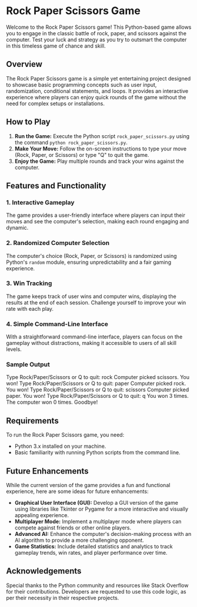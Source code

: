 # Rock Paper Scissors Game

Welcome to the Rock Paper Scissors game! This Python-based game allows you to engage in the classic battle of rock, paper, and scissors against the computer. Test your luck and strategy as you try to outsmart the computer in this timeless game of chance and skill.

## Overview

The Rock Paper Scissors game is a simple yet entertaining project designed to showcase basic programming concepts such as user input, randomization, conditional statements, and loops. It provides an interactive experience where players can enjoy quick rounds of the game without the need for complex setups or installations.

## How to Play

1. **Run the Game:** Execute the Python script `rock_paper_scissors.py` using the command `python rock_paper_scissors.py`.
2. **Make Your Move:** Follow the on-screen instructions to type your move (Rock, Paper, or Scissors) or type "Q" to quit the game.
3. **Enjoy the Game:** Play multiple rounds and track your wins against the computer.

## Features and Functionality

### 1. Interactive Gameplay

The game provides a user-friendly interface where players can input their moves and see the computer's selection, making each round engaging and dynamic.

### 2. Randomized Computer Selection

The computer's choice (Rock, Paper, or Scissors) is randomized using Python's `random` module, ensuring unpredictability and a fair gaming experience.

### 3. Win Tracking

The game keeps track of user wins and computer wins, displaying the results at the end of each session. Challenge yourself to improve your win rate with each play.

### 4. Simple Command-Line Interface

With a straightforward command-line interface, players can focus on the gameplay without distractions, making it accessible to users of all skill levels.

### Sample Output
Type Rock/Paper/Scissors or Q to quit: rock
Computer picked scissors.
You won!
Type Rock/Paper/Scissors or Q to quit: paper
Computer picked rock.
You won!
Type Rock/Paper/Scissors or Q to quit: scissors
Computer picked paper.
You won!
Type Rock/Paper/Scissors or Q to quit: q
You won 3 times.
The computer won 0 times.
Goodbye!


## Requirements

To run the Rock Paper Scissors game, you need:

- Python 3.x installed on your machine.
- Basic familiarity with running Python scripts from the command line.

## Future Enhancements

While the current version of the game provides a fun and functional experience, here are some ideas for future enhancements:

- **Graphical User Interface (GUI):** Develop a GUI version of the game using libraries like Tkinter or Pygame for a more interactive and visually appealing experience.
- **Multiplayer Mode:** Implement a multiplayer mode where players can compete against friends or other online players.
- **Advanced AI:** Enhance the computer's decision-making process with an AI algorithm to provide a more challenging opponent.
- **Game Statistics:** Include detailed statistics and analytics to track gameplay trends, win rates, and player performance over time.


## Acknowledgements

Special thanks to the Python community and resources like Stack Overflow for their contributions. Developers are requested to use this code logic, as per their necessity in their respective projects.
